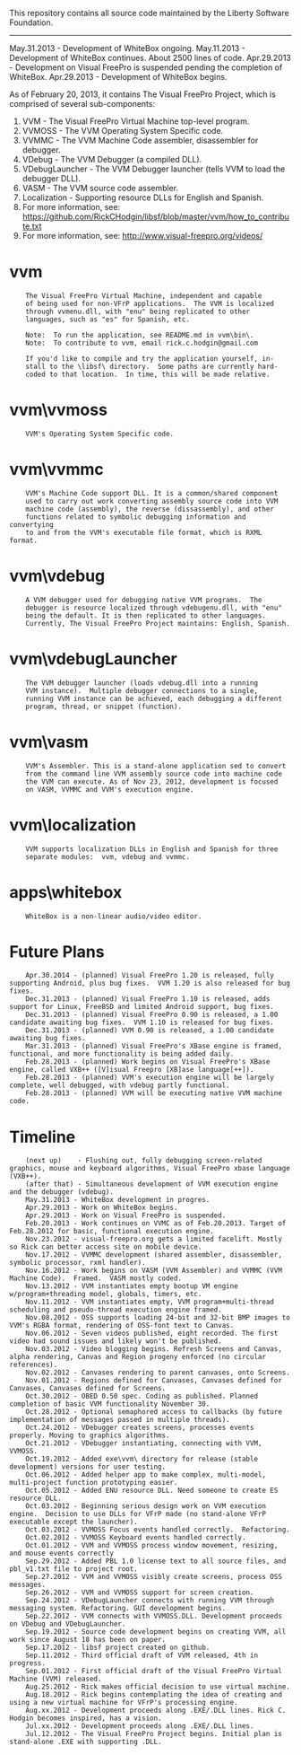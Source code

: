 This repository contains all source code maintained by the
Liberty Software Foundation.

--------------

May.31.2013 - Development of WhiteBox ongoing.
May.11.2013 - Development of WhiteBox continues.  About 2500 lines of code.
Apr.29.2013 - Development on Visual FreePro is suspended pending the completion of WhiteBox.
Apr.29.2013 - Development of WhiteBox begins.

As of February 20, 2013, it contains The Visual FreePro Project, which is comprised of several sub-components:

1. VVM - The Visual FreePro Virtual Machine top-level program.
2. VVMOSS - The VVM Operating System Specific code.
3. VVMMC - The VVM Machine Code assembler, disassembler for debugger.
4. VDebug - The VVM Debugger (a compiled DLL).
5. VDebugLauncher - The VVM Debugger launcher (tells VVM to load the debugger DLL).
6. VASM - The VVM source code assembler.
7. Localization - Supporting resource DLLs for English and Spanish.
8. For more information, see:  https://github.com/RickCHodgin/libsf/blob/master/vvm/how_to_contribute.txt
9. For more information, see:  http://www.visual-freepro.org/videos/

vvm
====
        The Visual FreePro Virtual Machine, independent and capable
        of being used for non-VFrP applications.  The VVM is localized
        through vvmenu.dll, with "enu" being replicated to other
        languages, such as "es" for Spanish, etc.
        
        Note:  To run the application, see README.md in vvm\bin\.
        Note:  To contribute to vvm, email rick.c.hodgin@gmail.com
        
        If you'd like to compile and try the application yourself, in-
        stall to the \libsf\ directory.  Some paths are currently hard-
        coded to that location.  In time, this will be made relative.


vvm\vvmoss
====
        VVM's Operating System Specific code.


vvm\vvmmc
====
        VVM's Machine Code support DLL. It is a common/shared component
        used to carry out work converting assembly source code into VVM
        machine code (assembly), the reverse (dissassembly), and other
        functions related to symbolic debugging information and convertying
        to and from the VVM's executable file format, which is RXML format.


vvm\vdebug
====
        A VVM debugger used for debugging native VVM programs.  The
        debugger is resource localized through vdebugenu.dll, with "enu"
        being the default. It is then replicated to other languages.
        Currently, The Visual FreePro Project maintains: English, Spanish.


vvm\vdebugLauncher
====
        The VVM debugger launcher (loads vdebug.dll into a running
        VVM instance).  Multiple debugger connections to a single,
        running VVM instance can be achieved, each debugging a different
        program, thread, or snippet (function).


vvm\vasm
====
        VVM's Assembler. This is a stand-alone application sed to convert
        from the command line VVM assembly source code into machine code
        the VVM can execute. As of Nov 23, 2012, development is focused
        on VASM, VVMMC and VVM's execution engine.


vvm\localization
====
        VVM supports localization DLLs in English and Spanish for three
        separate modules:  vvm, vdebug and vvmmc.


apps\whitebox
====
        WhiteBox is a non-linear audio/video editor.


Future Plans
====
		Apr.30.2014 - (planned) Visual FreePro 1.20 is released, fully supporting Android, plus bug fixes.  VVM 1.20 is also released for bug fixes.
		Dec.31.2013 - (planned) Visual FreePro 1.10 is released, adds support for Linux, FreeBSD and limited Android support, bug fixes.
		Dec.31.2013 - (planned) Visual FreePro 0.90 is released, a 1.00 candidate awaiting bug fixes.  VVM 1.10 is released for bug fixes.
		Dec.31.2013 - (planned) VVM 0.90 is released, a 1.00 candidate awaiting bug fixes.
		Mar.31.2013 - (planned) Visual FreePro's XBase engine is framed, functional, and more functionality is being added daily.
		Feb.28.2013 - (planned) Work begins on Visual FreePro's XBase engine, called VXB++ ([V]isual Freepro [XB]ase language[++]).
		Feb.28.2013 - (planned) VVM's execution engine will be largely complete, well debugged, with vdebug partly functional.
		Feb.28.2013 - (planned) VVM will be executing native VVM machine code.


Timeline
====
        (next up)    - Flushing out, fully debugging screen-related graphics, mouse and keyboard algorithms, Visual FreePro xbase language (VXB++).
        (after that) - Simultaneous development of VVM execution engine and the debugger (vdebug).
		May.31.2013 - WhiteBox development in progres.
		Apr.29.2013 - Work on WhiteBox begins.
		Apr.29.2013 - Work on Visual FreePro is suspended.
		Feb.20.2013 - Work continues on VVMC as of Feb.20.2013. Target of Feb.28.2012 for basic, functional execution engine.
		Nov.23.2012 - visual-freepro.org gets a limited facelift. Mostly so Rick can better access site on mobile device.
        Nov.17.2012 - VVMMC development (shared assembler, disassembler, symbolic processor, rxml handler).
        Nov.16.2012 - Work begins on VASM (VVM Assembler) and VVMMC (VVM Machine Code).  Framed.  VASM mostly coded.
        Nov.13.2012 - VVM instantiates empty bootup VM engine w/program+threading model, globals, timers, etc.
        Nov.11.2012 - VVM instantiates empty, VVM program+multi-thread scheduling and pseudo-thread execution engine framed.
        Nov.08.2012 - OSS supports loading 24-bit and 32-bit BMP images to VVM's RGBA format, rendering of OSS-font text to Canvas.
        Nov.06.2012 - Seven videos published, eight recorded. The first video had sound issues and likely won't be published.
        Nov.03.2012 - Video blogging begins. Refresh Screens and Canvas, alpha rendering, Canvas and Region progeny enforced (no circular references).
        Nov.02.2012 - Canvases rendering to parent canvases, onto Screens.
        Nov.01.2012 - Regions defined for Canvases, Canvases defined for Canvases, Canvases defined for Screens.
        Oct.30.2012 - OBED 0.50 spec. Coding as published. Planned completion of basic VVM functionality November 30.
        Oct.28.2012 - Optional semaphored access to callbacks (by future implementation of messages passed in multiple threads).
        Oct.24.2012 - VDebugger creates screens, processes events properly. Moving to graphics algorithms.
        Oct.21.2012 - VDebugger instantiating, connecting with VVM, VVMOSS.
        Oct.19.2012 - Added exe\vvm\ directory for release (stable development) versions for user testing.
		Oct.06.2012 - Added helper app to make complex, multi-model, multi-project function prototyping easier.
        Oct.05.2012 - Added ENU resource DLL. Need someone to create ES resource DLL.
        Oct.03.2012 - Beginning serious design work on VVM execution engine.  Decision to use DLLs for VFrP made (no stand-alone VFrP executable except the launcher).
        Oct.03.2012 - VVMOSS Focus events handled correctly.  Refactoring.
        Oct.02.2012 - VVMOSS Keyboard events handled correctly.
        Oct.01.2012 - VVM and VVMOSS process window movement, resizing, and mouse events correctly
        Sep.29.2012 - Added PBL 1.0 license text to all source files, and pbl_v1.txt file to project root.
        Sep.27.2012 - VVM and VVMOSS visibly create screens, process OSS messages.
        Sep.26.2012 - VVM and VVMOSS support for screen creation.
        Sep.24.2012 - VDebugLauncher connects with running VVM through messaging system. Refactoring. GUI development begins.
        Sep.22.2012 - VVM connects with VVMOSS.DLL. Development proceeds on VDebug and VDebugLauncher.
        Sep.19.2012 - Source code development begins on creating VVM, all work since August 18 has been on paper.
        Sep.17.2012 - libsf project created on github.
        Sep.11.2012 - Third official draft of VVM released, 4th in progress.
        Sep.01.2012 - First official draft of the Visual FreePro Virtual Machine (VVM) released.
        Aug.25.2012 - Rick makes official decision to use virtual machine.
		Aug.18.2012 - Rick begins contemplating the idea of creating and using a new virtual machine for VFrP's processing engine.
		Aug.xx.2012 - Development proceeds along .EXE/.DLL lines. Rick C. Hodgin becomes inspired, has a vision.
		Jul.xx.2012 - Development proceeds along .EXE/.DLL lines.
        Jul.12.2012 - The Visual FreePro Project begins. Initial plan is stand-alone .EXE with supporting .DLL.


